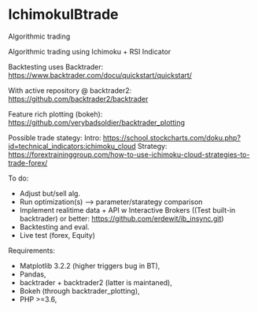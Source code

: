 # IchimokuIBtrade
Algorithmic trading

Algorithmic trading using Ichimoku + RSI Indicator

Backtesting uses Backtrader: https://www.backtrader.com/docu/quickstart/quickstart/

With active repository @ backtrader2: https://github.com/backtrader2/backtrader

Feature rich plotting (bokeh): https://github.com/verybadsoldier/backtrader_plotting

Possible trade stategy: Intro: https://school.stockcharts.com/doku.php?id=technical_indicators:ichimoku_cloud Strategy: https://forextraininggroup.com/how-to-use-ichimoku-cloud-strategies-to-trade-forex/

To do:
- Adjust but/sell alg.
- Run optimization(s) --> parameter/starategy comparison
- Implement realitime data + API w Interactive Brokers ((Test built-in backtrader) or better: https://github.com/erdewit/ib_insync.git)
- Backtesting and eval.
- Live test (forex, Equity)

Requirements:
- Matplotlib 3.2.2 (higher triggers bug in BT),
- Pandas,
- backtrader + backtrader2 (latter is maintaned),
- Bokeh (through backtrader_plotting),
- PHP >=3.6,
